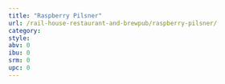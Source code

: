 ```yaml
---
title: "Raspberry Pilsner"
url: /rail-house-restaurant-and-brewpub/raspberry-pilsner/
category: 
style: 
abv: 0
ibu: 0
srm: 0
upc: 0
---
```


